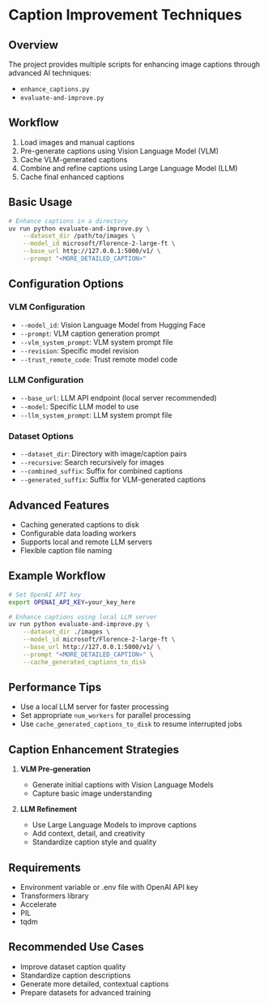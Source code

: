 # Caption Improvement Techniques

## Overview

The project provides multiple scripts for enhancing image captions through advanced AI techniques:

- `enhance_captions.py`
- `evaluate-and-improve.py`

## Workflow

1. Load images and manual captions
2. Pre-generate captions using Vision Language Model (VLM)
3. Cache VLM-generated captions
4. Combine and refine captions using Large Language Model (LLM)
5. Cache final enhanced captions

## Basic Usage

```bash
# Enhance captions in a directory
uv run python evaluate-and-improve.py \
    --dataset_dir /path/to/images \
    --model_id microsoft/Florence-2-large-ft \
    --base_url http://127.0.0.1:5000/v1/ \
    --prompt "<MORE_DETAILED_CAPTION>"
```

## Configuration Options

### VLM Configuration

- `--model_id`: Vision Language Model from Hugging Face
- `--prompt`: VLM caption generation prompt
- `--vlm_system_prompt`: VLM system prompt file
- `--revision`: Specific model revision
- `--trust_remote_code`: Trust remote model code

### LLM Configuration

- `--base_url`: LLM API endpoint (local server recommended)
- `--model`: Specific LLM model to use
- `--llm_system_prompt`: LLM system prompt file

### Dataset Options

- `--dataset_dir`: Directory with image/caption pairs
- `--recursive`: Search recursively for images
- `--combined_suffix`: Suffix for combined captions
- `--generated_suffix`: Suffix for VLM-generated captions

## Advanced Features

- Caching generated captions to disk
- Configurable data loading workers
- Supports local and remote LLM servers
- Flexible caption file naming

## Example Workflow

```bash
# Set OpenAI API key
export OPENAI_API_KEY=your_key_here

# Enhance captions using local LLM server
uv run python evaluate-and-improve.py \
    --dataset_dir ./images \
    --model_id microsoft/Florence-2-large-ft \
    --base_url http://127.0.0.1:5000/v1/ \
    --prompt "<MORE_DETAILED_CAPTION>" \
    --cache_generated_captions_to_disk
```

## Performance Tips

- Use a local LLM server for faster processing
- Set appropriate `num_workers` for parallel processing
- Use `cache_generated_captions_to_disk` to resume interrupted jobs

## Caption Enhancement Strategies

1. **VLM Pre-generation**
   - Generate initial captions with Vision Language Models
   - Capture basic image understanding

2. **LLM Refinement**
   - Use Large Language Models to improve captions
   - Add context, detail, and creativity
   - Standardize caption style and quality

## Requirements

- Environment variable or .env file with OpenAI API key
- Transformers library
- Accelerate
- PIL
- tqdm

## Recommended Use Cases

- Improve dataset caption quality
- Standardize caption descriptions
- Generate more detailed, contextual captions
- Prepare datasets for advanced training
